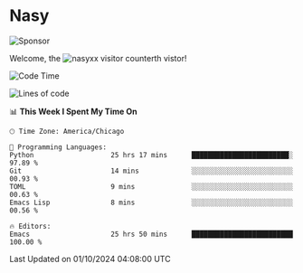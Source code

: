 # Nasy

<!--
<p align="center">
<img height="200" src="https://github-readme-stats.vercel.app/api?username=nasyxx&count_private=true&show_icons=true&theme=dracula&include_all_commits=true"/>
<img height="200" src="https://github-readme-stats.vercel.app/api/top-langs/?username=nasyxx&theme=dracula&hide=html,jupyter+notebook&count_private=true&show_icons=true"/>
</p>

  
----------------
-->

![Sponsor](https://img.shields.io/static/v1.svg?label=Sponsor&message=%E2%9D%A4&logo=GitHub&style=flat&color=pink)
 
Welcome, the ![nasyxx visitor counter](https://count.getloli.com/get/@nasyxx?theme=rule34)th vistor!
 
<!--START_SECTION:waka-->
![Code Time](http://img.shields.io/badge/Code%20Time-4%2C682%20hrs%2057%20mins-blue)

![Lines of code](https://img.shields.io/badge/From%20Hello%20World%20I%27ve%20Written-0%20lines%20of%20code-blue)

📊 **This Week I Spent My Time On** 

```text
🕑︎ Time Zone: America/Chicago

💬 Programming Languages: 
Python                   25 hrs 17 mins      ████████████████████████░   97.89 % 
Git                      14 mins             ░░░░░░░░░░░░░░░░░░░░░░░░░   00.93 % 
TOML                     9 mins              ░░░░░░░░░░░░░░░░░░░░░░░░░   00.63 % 
Emacs Lisp               8 mins              ░░░░░░░░░░░░░░░░░░░░░░░░░   00.56 % 

🔥 Editors: 
Emacs                    25 hrs 50 mins      █████████████████████████   100.00 % 
```


 Last Updated on 01/10/2024 04:08:00 UTC
<!--END_SECTION:waka-->

<!-- ![visitors](https://visitor-badge.laobi.icu/badge?page_id=nasyxx.nasyxx) -->
